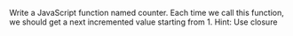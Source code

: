 Write a JavaScript function named counter. Each time we call this function, we should get a next incremented value starting from 1. 
Hint: Use closure 
